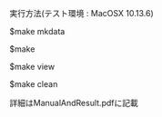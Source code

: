 実行方法(テスト環境 : MacOSX 10.13.6)

$make mkdata

$make

$make view

$make clean 

詳細はManualAndResult.pdfに記載
